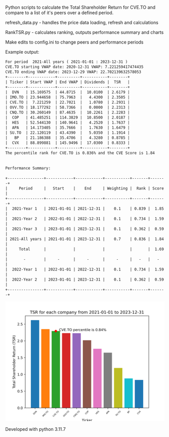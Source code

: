 Python scripts to calculate the Total Shareholder Return for CVE.TO and compare to 
a list of it's peers over a defined period.

refresh_data.py - handles the price data loading, refresh and calculations

RankTSR.py - calculates ranking, outputs performance summary and charts 

Make edits to config.ini to change peers and performance periods

Example output:

    For period  2021-All years ( 2021-01-01 : 2023-12-31 )
    CVE.TO starting VWAP date: 2020-12-31 VWAP: 7.221259417474435
    CVE.TO ending VWAP date: 2023-12-29 VWAP: 22.702139632578053
    +--------+------------+----------+-----------+--------+
    | Ticker | Start VWAP | End VWAP | Dividends |  TSR   |
    +--------+------------+----------+-----------+--------+
    |  DVN   | 15.169575  | 44.8715  |  10.0100  | 2.6179 |
    | IMO.TO | 23.944658  | 75.7963  |   4.4300  | 2.3505 |
    | CVE.TO |  7.221259  | 22.7021  |   1.0780  | 2.2931 |
    | OVV.TO | 18.177292  | 58.7366  |   0.0000  | 2.2313 |
    | CNQ.TO | 30.260149  | 87.4635  |  10.2261  | 2.2283 |
    |  COP   | 41.485251  | 114.3829 |  10.8500  | 2.0187 |
    |  HES   | 52.544130  | 140.9641 |   4.2520  | 1.7637 |
    |  APA   | 14.173405  | 35.7666  |   1.7630  | 1.6479 |
    | SU.TO  | 22.120119  | 43.4390  |   5.0350  | 1.1914 |
    |   BP   | 21.186388  | 35.4706  |   4.3280  | 0.8785 |
    |  CVX   | 88.899881  | 145.9496 |  17.0300  | 0.8333 |
    +--------+------------+----------+-----------+--------+
    The percentile rank for CVE.TO is 0.836% and the CVE Score is 1.84 


    Performance Summary:

    +----------------+------------+------------+-----------+-------+-------+
    |     Period     |   Start    |    End     | Weighting |  Rank | Score |
    +----------------+------------+------------+-----------+-------+-------+
    |  2021-Year 1   | 2021-01-01 | 2021-12-31 |    0.1    | 0.839 |  1.85 |
    |  2021-Year 2   | 2022-01-01 | 2022-12-31 |    0.1    | 0.734 |  1.59 |
    |  2021-Year 3   | 2023-01-01 | 2023-12-31 |    0.1    | 0.362 |  0.59 |
    | 2021-All years | 2021-01-01 | 2023-12-31 |    0.7    | 0.836 |  1.84 |
    |     Total      |            |            |           |       |  1.69 |
    |       -        |     -      |     -      |     -     |   -   |   -   |
    |  2022-Year 1   | 2022-01-01 | 2022-12-31 |    0.1    | 0.734 |  1.59 |
    |  2022-Year 2   | 2023-01-01 | 2023-12-31 |    0.1    | 0.362 |  0.59 |
    +----------------+------------+------------+-----------+-------+-------+

![example chart](https://raw.githubusercontent.com/mrd0n/RankTSR/main/charts/tsr_chart_2021-All%20years.png "2021-2023 example")

Developed with python 3.11.7